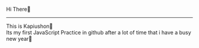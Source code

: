 Hi There👋
<hr/>
This is Kapiushon🏹<br/>
Its my first JavaScript Practice in github after a lot of time that i have a busy new year🥛
